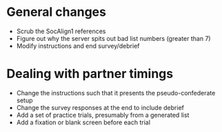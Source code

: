# General changes #
* Scrub the SocAlign1 references
* Figure out why the server spits out bad list numbers (greater than 7)
* Modify instructions and end survey/debrief

# Dealing with partner timings #
* Change the instructions such that it presents the pseudo-confederate setup
* Change the survey responses at the end to include debrief
* Add a set of practice trials, presumably from a generated list
* Add a fixation or blank screen before each trial
